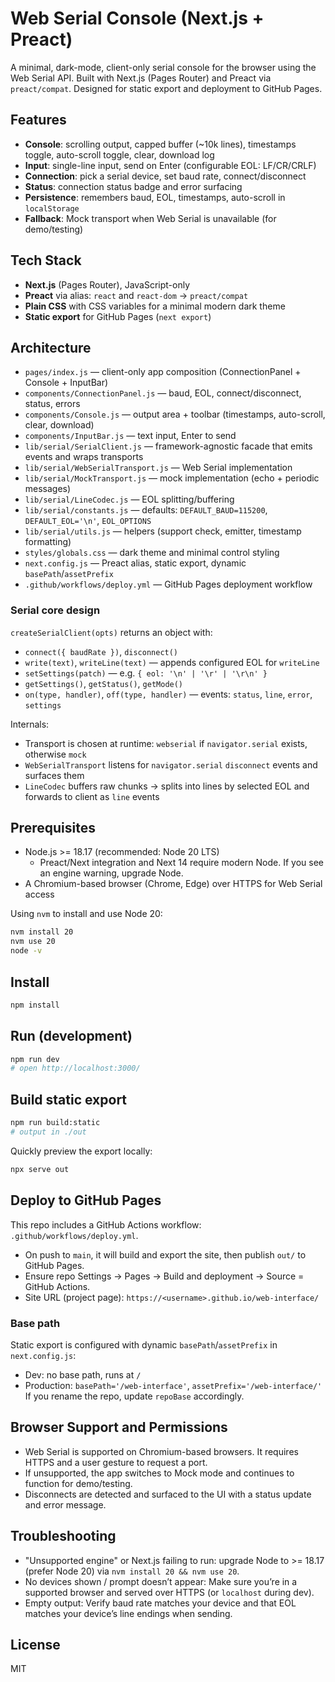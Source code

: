 # Web Serial Console (Next.js + Preact)

A minimal, dark-mode, client-only serial console for the browser using the Web Serial API. Built with Next.js (Pages Router) and Preact via `preact/compat`. Designed for static export and deployment to GitHub Pages.

## Features

- **Console**: scrolling output, capped buffer (~10k lines), timestamps toggle, auto-scroll toggle, clear, download log
- **Input**: single-line input, send on Enter (configurable EOL: LF/CR/CRLF)
- **Connection**: pick a serial device, set baud rate, connect/disconnect
- **Status**: connection status badge and error surfacing
- **Persistence**: remembers baud, EOL, timestamps, auto-scroll in `localStorage`
- **Fallback**: Mock transport when Web Serial is unavailable (for demo/testing)

## Tech Stack

- **Next.js** (Pages Router), JavaScript-only
- **Preact** via alias: `react` and `react-dom` → `preact/compat`
- **Plain CSS** with CSS variables for a minimal modern dark theme
- **Static export** for GitHub Pages (`next export`)

## Architecture

- `pages/index.js` — client-only app composition (ConnectionPanel + Console + InputBar)
- `components/ConnectionPanel.js` — baud, EOL, connect/disconnect, status, errors
- `components/Console.js` — output area + toolbar (timestamps, auto-scroll, clear, download)
- `components/InputBar.js` — text input, Enter to send
- `lib/serial/SerialClient.js` — framework-agnostic facade that emits events and wraps transports
- `lib/serial/WebSerialTransport.js` — Web Serial implementation
- `lib/serial/MockTransport.js` — mock implementation (echo + periodic messages)
- `lib/serial/LineCodec.js` — EOL splitting/buffering
- `lib/serial/constants.js` — defaults: `DEFAULT_BAUD=115200`, `DEFAULT_EOL='\n'`, `EOL_OPTIONS`
- `lib/serial/utils.js` — helpers (support check, emitter, timestamp formatting)
- `styles/globals.css` — dark theme and minimal control styling
- `next.config.js` — Preact alias, static export, dynamic `basePath`/`assetPrefix`
- `.github/workflows/deploy.yml` — GitHub Pages deployment workflow

### Serial core design

`createSerialClient(opts)` returns an object with:
- `connect({ baudRate })`, `disconnect()`
- `write(text)`, `writeLine(text)` — appends configured EOL for `writeLine`
- `setSettings(patch)` — e.g. `{ eol: '\n' | '\r' | '\r\n' }`
- `getSettings()`, `getStatus()`, `getMode()`
- `on(type, handler)`, `off(type, handler)` — events: `status`, `line`, `error`, `settings`

Internals:
- Transport is chosen at runtime: `webserial` if `navigator.serial` exists, otherwise `mock`
- `WebSerialTransport` listens for `navigator.serial` `disconnect` events and surfaces them
- `LineCodec` buffers raw chunks → splits into lines by selected EOL and forwards to client as `line` events

## Prerequisites

- Node.js >= 18.17 (recommended: Node 20 LTS)
  - Preact/Next integration and Next 14 require modern Node. If you see an engine warning, upgrade Node.
- A Chromium-based browser (Chrome, Edge) over HTTPS for Web Serial access

Using `nvm` to install and use Node 20:
```bash
nvm install 20
nvm use 20
node -v
```

## Install

```bash
npm install
```

## Run (development)

```bash
npm run dev
# open http://localhost:3000/
```

## Build static export

```bash
npm run build:static
# output in ./out
```

Quickly preview the export locally:
```bash
npx serve out
```

## Deploy to GitHub Pages

This repo includes a GitHub Actions workflow: `.github/workflows/deploy.yml`.

- On push to `main`, it will build and export the site, then publish `out/` to GitHub Pages.
- Ensure repo Settings → Pages → Build and deployment → Source = GitHub Actions.
- Site URL (project page): `https://<username>.github.io/web-interface/`

### Base path

Static export is configured with dynamic `basePath`/`assetPrefix` in `next.config.js`:
- Dev: no base path, runs at `/`
- Production: `basePath='/web-interface'`, `assetPrefix='/web-interface/'`
If you rename the repo, update `repoBase` accordingly.

## Browser Support and Permissions

- Web Serial is supported on Chromium-based browsers. It requires HTTPS and a user gesture to request a port.
- If unsupported, the app switches to Mock mode and continues to function for demo/testing.
- Disconnects are detected and surfaced to the UI with a status update and error message.

## Troubleshooting

- "Unsupported engine" or Next.js failing to run: upgrade Node to >= 18.17 (prefer Node 20) via `nvm install 20 && nvm use 20`.
- No devices shown / prompt doesn’t appear: Make sure you’re in a supported browser and served over HTTPS (or `localhost` during dev).
- Empty output: Verify baud rate matches your device and that EOL matches your device’s line endings when sending.

## License

MIT
